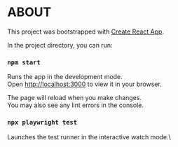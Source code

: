 # ABOUT

This project was bootstrapped with [Create React App](https://github.com/facebook/create-react-app).

In the project directory, you can run:


### `npm start`

Runs the app in the development mode.\
Open [http://localhost:3000](http://localhost:3000) to view it in your browser.

The page will reload when you make changes.\
You may also see any lint errors in the console.


### `npx playwright test`

Launches the test runner in the interactive watch mode.\
